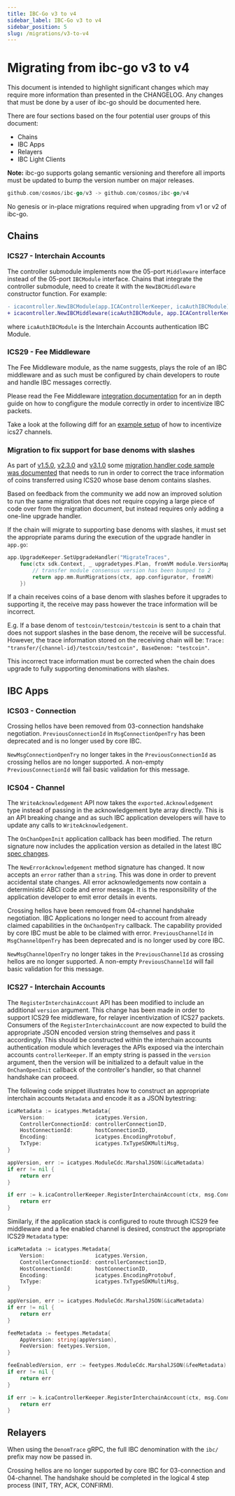 ```yaml
---
title: IBC-Go v3 to v4
sidebar_label: IBC-Go v3 to v4
sidebar_position: 5
slug: /migrations/v3-to-v4
---
```

# Migrating from ibc-go v3 to v4

This document is intended to highlight significant changes which may require more information than presented in the CHANGELOG.
Any changes that must be done by a user of ibc-go should be documented here.

There are four sections based on the four potential user groups of this document:

- Chains
- IBC Apps
- Relayers
- IBC Light Clients

**Note:** ibc-go supports golang semantic versioning and therefore all imports must be updated to bump the version number on major releases.

```go
github.com/cosmos/ibc-go/v3 -> github.com/cosmos/ibc-go/v4
```

No genesis or in-place migrations required when upgrading from v1 or v2 of ibc-go.

## Chains

### ICS27 - Interchain Accounts

The controller submodule implements now the 05-port `Middleware` interface instead of the 05-port `IBCModule` interface. Chains that integrate the controller submodule, need to create it with the `NewIBCMiddleware` constructor function. For example:

```diff
- icacontroller.NewIBCModule(app.ICAControllerKeeper, icaAuthIBCModule)
+ icacontroller.NewIBCMiddleware(icaAuthIBCModule, app.ICAControllerKeeper)
```

where `icaAuthIBCModule` is the Interchain Accounts authentication IBC Module.

### ICS29 - Fee Middleware

The Fee Middleware module, as the name suggests, plays the role of an IBC middleware and as such must be configured by chain developers to route and handle IBC messages correctly.

Please read the Fee Middleware [integration documentation](https://ibc.cosmos.network/main/middleware/ics29-fee/integration.html) for an in depth guide on how to congfigure the module correctly in order to incentivize IBC packets. 

Take a look at the following diff for an [example setup](https://github.com/cosmos/ibc-go/pull/1432/files#diff-d18972debee5e64f16e40807b2ae112ddbe609504a93ea5e1c80a5d489c3a08aL366) of how to incentivize ics27 channels. 

### Migration to fix support for base denoms with slashes

As part of [v1.5.0](https://github.com/cosmos/ibc-go/releases/tag/v1.5.0), [v2.3.0](https://github.com/cosmos/ibc-go/releases/tag/v2.3.0) and [v3.1.0](https://github.com/cosmos/ibc-go/releases/tag/v3.1.0) some [migration handler code sample was documented](https://github.com/cosmos/ibc-go/blob/main/docs/migrations/support-denoms-with-slashes.md#upgrade-proposal) that needs to run in order to correct the trace information of coins transferred using ICS20 whose base denom contains slashes.

Based on feedback from the community we add now an improved solution to run the same migration that does not require copying a large piece of code over from the migration document, but instead requires only adding a one-line upgrade handler.

If the chain will migrate to supporting base denoms with slashes, it must set the appropriate params during the execution of the upgrade handler in `app.go`: 

```go
app.UpgradeKeeper.SetUpgradeHandler("MigrateTraces",
    func(ctx sdk.Context, _ upgradetypes.Plan, fromVM module.VersionMap) (module.VersionMap, error) {
        // transfer module consensus version has been bumped to 2
        return app.mm.RunMigrations(ctx, app.configurator, fromVM)
    })

```

If a chain receives coins of a base denom with slashes before it upgrades to supporting it, the receive may pass however the trace information will be incorrect.

E.g. If a base denom of `testcoin/testcoin/testcoin` is sent to a chain that does not support slashes in the base denom, the receive will be successful. However, the trace information stored on the receiving chain will be: `Trace: "transfer/{channel-id}/testcoin/testcoin", BaseDenom: "testcoin"`.

This incorrect trace information must be corrected when the chain does upgrade to fully supporting denominations with slashes.

## IBC Apps

### ICS03 - Connection

Crossing hellos have been removed from 03-connection handshake negotiation. 
`PreviousConnectionId` in `MsgConnectionOpenTry` has been deprecated and is no longer used by core IBC.

`NewMsgConnectionOpenTry` no longer takes in the `PreviousConnectionId` as crossing hellos are no longer supported. A non-empty `PreviousConnectionId` will fail basic validation for this message.

### ICS04 - Channel 

The `WriteAcknowledgement` API now takes the `exported.Acknowledgement` type instead of passing in the acknowledgement byte array directly. 
This is an API breaking change and as such IBC application developers will have to update any calls to `WriteAcknowledgement`. 

The `OnChanOpenInit` application callback has been modified.
The return signature now includes the application version as detailed in the latest IBC [spec changes](https://github.com/cosmos/ibc/pull/629).

The `NewErrorAcknowledgement` method signature has changed.
It now accepts an `error` rather than a `string`. This was done in order to prevent accidental state changes.
All error acknowledgements now contain a deterministic ABCI code and error message. It is the responsibility of the application developer to emit error details in events.

Crossing hellos have been removed from 04-channel handshake negotiation. 
IBC Applications no longer need to account from already claimed capabilities in the `OnChanOpenTry` callback. The capability provided by core IBC must be able to be claimed with error. 
`PreviousChannelId` in `MsgChannelOpenTry` has been deprecated and is no longer used by core IBC.

`NewMsgChannelOpenTry` no longer takes in the `PreviousChannelId` as crossing hellos are no longer supported. A non-empty `PreviousChannelId` will fail basic validation for this message. 

### ICS27 - Interchain Accounts

The `RegisterInterchainAccount` API has been modified to include an additional `version` argument. This change has been made in order to support ICS29 fee middleware, for relayer incentivization of ICS27 packets.
Consumers of the `RegisterInterchainAccount` are now expected to build the appropriate JSON encoded version string themselves and pass it accordingly. 
This should be constructed within the interchain accounts authentication module which leverages the APIs exposed via the interchain accounts `controllerKeeper`. If an empty string is passed in the `version` argument, then the version will be initialized to a default value in the `OnChanOpenInit` callback of the controller's handler, so that channel handshake can proceed.

The following code snippet illustrates how to construct an appropriate interchain accounts `Metadata` and encode it as a JSON bytestring:

```go
icaMetadata := icatypes.Metadata{
    Version:                icatypes.Version,
    ControllerConnectionId: controllerConnectionID,
    HostConnectionId:       hostConnectionID,
    Encoding:               icatypes.EncodingProtobuf,
    TxType:                 icatypes.TxTypeSDKMultiMsg,
}

appVersion, err := icatypes.ModuleCdc.MarshalJSON(&icaMetadata)
if err != nil {
    return err
}

if err := k.icaControllerKeeper.RegisterInterchainAccount(ctx, msg.ConnectionId, msg.Owner, string(appVersion)); err != nil {
    return err
}
```

Similarly, if the application stack is configured to route through ICS29 fee middleware and a fee enabled channel is desired, construct the appropriate ICS29 `Metadata` type:

```go
icaMetadata := icatypes.Metadata{
    Version:                icatypes.Version,
    ControllerConnectionId: controllerConnectionID,
    HostConnectionId:       hostConnectionID,
    Encoding:               icatypes.EncodingProtobuf,
    TxType:                 icatypes.TxTypeSDKMultiMsg,
}

appVersion, err := icatypes.ModuleCdc.MarshalJSON(&icaMetadata)
if err != nil {
    return err
}

feeMetadata := feetypes.Metadata{
    AppVersion: string(appVersion),
    FeeVersion: feetypes.Version,
}

feeEnabledVersion, err := feetypes.ModuleCdc.MarshalJSON(&feeMetadata)
if err != nil {
    return err
}

if err := k.icaControllerKeeper.RegisterInterchainAccount(ctx, msg.ConnectionId, msg.Owner, string(feeEnabledVersion)); err != nil {
    return err
}
```

## Relayers

When using the `DenomTrace` gRPC, the full IBC denomination with the `ibc/` prefix may now be passed in.

Crossing hellos are no longer supported by core IBC for 03-connection and 04-channel. The handshake should be completed in the logical 4 step process (INIT, TRY, ACK, CONFIRM).
